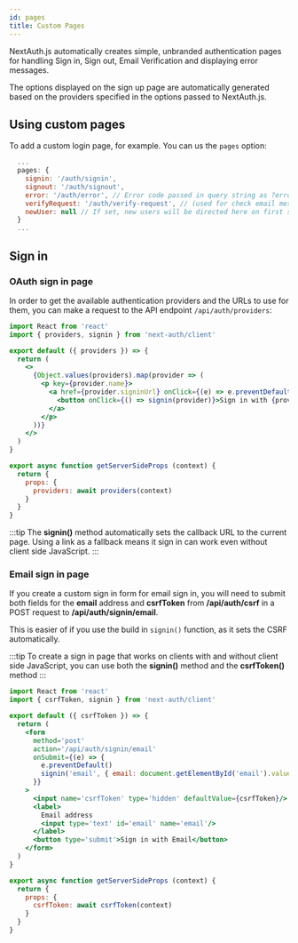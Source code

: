 ```yaml
---
id: pages
title: Custom Pages
---
```


NextAuth.js automatically creates simple, unbranded authentication pages for handling Sign in, Sign out, Email Verification and displaying error messages.

The options displayed on the sign up page are automatically generated based on the providers specified in the options passed to NextAuth.js.

## Using custom pages

To add a custom login page, for example. You can us the `pages` option:

```javascript title="/pages/api/auth/[...nextauth].js"
  ...
  pages: {
    signin: '/auth/signin',
    signout: '/auth/signout',
    error: '/auth/error', // Error code passed in query string as ?error=
    verifyRequest: '/auth/verify-request', // (used for check email message)
    newUser: null // If set, new users will be directed here on first sign in
  }
  ...
```

## Sign in

### OAuth sign in page

In order to get the available authentication providers and the URLs to use for them, you can make a request to the API endpoint `/api/auth/providers`:

```jsx title="/pages/auth/signin"
import React from 'react'
import { providers, signin } from 'next-auth/client'

export default ({ providers }) => {
  return (
    <>
      {Object.values(providers).map(provider => (
        <p key={provider.name}>
          <a href={provider.signinUrl} onClick={(e) => e.preventDefault()}>
            <button onClick={() => signin(provider)}>Sign in with {provider.name}</button>
          </a>
        </p>
      ))}
    </>
  )
}

export async function getServerSideProps (context) {
  return {
    props: {
      providers: await providers(context)
    }
  }
}
```

:::tip
The **signin()** method automatically sets the callback URL to the current page. Using a link as a fallback means it sign in can work even without client side JavaScript.
:::

### Email sign in page

If you create a custom sign in form for email sign in, you will need to submit both fields for the **email** address and **csrfToken** from **/api/auth/csrf** in a POST request to **/api/auth/signin/email**.

This is easier of if you use the build in `signin()` function, as it sets the CSRF automatically.

:::tip
To create a sign in page that works on clients with and without client side JavaScript, you can use both the **signin()** method and the **csrfToken()** method
:::

```jsx title="/pages/auth/email-signin"
import React from 'react'
import { csrfToken, signin } from 'next-auth/client'

export default ({ csrfToken }) => {
  return (
    <form
      method='post'
      action='/api/auth/signin/email'
      onSubmit={(e) => {
        e.preventDefault()
        signin('email', { email: document.getElementById('email').value })
      }}
    >
      <input name='csrfToken' type='hidden' defaultValue={csrfToken}/>
      <label>
        Email address
        <input type='text' id='email' name='email'/>
      </label>
      <button type='submit'>Sign in with Email</button>
    </form>
  )
}

export async function getServerSideProps (context) {
  return {
    props: {
      csrfToken: await csrfToken(context)
    }
  }
}
```
